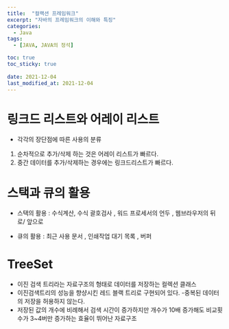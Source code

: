 ```yaml
---
title:  "컬랙션 프레임워크"
excerpt: "자바의 프레임워크의 이해와 특징"
categories:
  - Java
tags:
  - [JAVA, JAVA의 정석]

toc: true
toc_sticky: true
 
date: 2021-12-04
last_modified_at: 2021-12-04
---
```


# 링크드 리스트와 어레이 리스트 
- 각각의 장단점에 따른 사용의 분류 
1. 순차적으로 추가/삭제 하는 것은 어레이 리스트가 빠르다. 
2. 중간 데이터를 추가/삭제하는 경우에는 링크드리스트가 빠르다. 

# 스택과 큐의 활용 
- 스택의 활용 : 수식계산, 수식 괄호검사 , 워드 프로세서의 언두 , 웹브라우저의 뒤로/ 앞으로 

- 큐의 활용 : 최근 사용 문서 , 인쇄작업 대기 목록 , 버퍼 


# TreeSet 
- 이진 검색 트리라는 자료구조의 형태로 데이터를 저장하는 컬렉션 클래스
- 이진검색트리의 성능을 향샹시킨 레드 블랙 트리로 구현되어 있다. 
-중복된 데이터의 저장을 허용하지 않는다. 
- 저장된 값의 개수에 비례해서 검색 시간이 증가하지만 개수가 10배 증가해도 비교횟수가 3~4버만 증가하는 효율이 뛰어난 자료구조
  